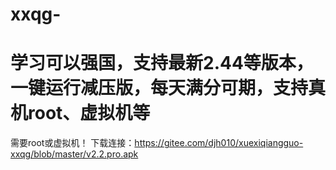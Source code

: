 # xxqg-
# 学习可以强国，支持最新2.44等版本，一键运行减压版，每天满分可期，支持真机root、虚拟机等
需要root或虚拟机！
下载连接：https://gitee.com/djh010/xuexiqiangguo-xxqg/blob/master/v2.2.pro.apk
